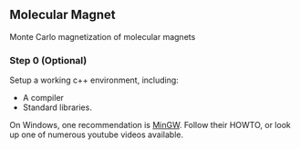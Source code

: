 ## Molecular Magnet
Monte Carlo magnetization of molecular magnets

### Step 0 (Optional)
Setup a working c++ environment, including:
- A compiler
- Standard libraries.

On Windows, one recommendation is [MinGW](http://www.mingw.org). Follow their HOWTO, or look up one of numerous youtube videos available.



